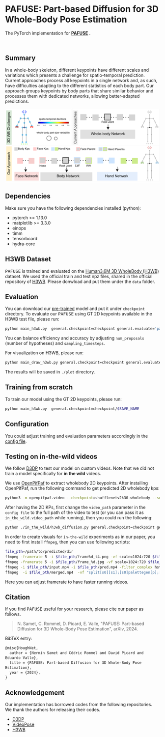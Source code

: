 # PAFUSE: Part-based Diffusion for 3D Whole-Body Pose Estimation

The PyTorch implementation for [**PAFUSE**](https://arxiv.org/abs/2407.10220) .

[//]: # (<p align="center"><img src="fig/model_pafuse.png", width="600" alt="" /></p>)
<p align="center"><img src="fig/ballet_001.gif", width="600"  alt="" /></p>


## Summary

In a whole-body skeleton, different keypoints have different scales and variations
which presents a challenge for spatio-temporal prediction. Current approaches
process all keypoints in a single network and, as such, have difficulties
adapting to the different statistics of each body part. Our approach groups
keypoints by body parts that share similar behavior and processes them with dedicated
networks, allowing better-adapted predictions.

<p align="center"><img src="fig/model_pafuse.png", width="600" alt="" /></p>

## Dependencies

Make sure you have the following dependencies installed (python):

* pytorch >= 1.13.0
* matplotlib >= 3.3.0
* einops
* timm
* tensorboard
* hydra-core

## H3WB Dataset

<tt>PAFUSE</tt> is trained and evaluated on the [Human3.6M 3D WholeBody (H3WB)](https://github.com/wholebody3d/wholebody3d) dataset.
We used the official train and test npz files, shared in the official repository of [H3WB](https://github.com/wholebody3d/wholebody3d). 
Please donwload and put them under the `data` folder.  

## Evaluation

You can download our [pre-trained](TODO!) model and put it under `checkpoint` directory. To evaluate our <tt>PAFUSE</tt> using GT 2D keypoints available in the H3WB test file, please run:

```bash
python main_h3wb.py  general.checkpoint=checkpoint general.evaluate='pafuse_model.bin' ft2d.num_proposals=$PROPOSAL_NUM ft2d.sampling_timesteps=$TIMESTEP
```

You can balance efficiency and accuracy by adjusting `num_proposals` (number of hypotheses) and `sampling_timesteps`.

For visualization on H3WB, please run:
```bash
python main_draw_h3wb.py general.checkpoint=checkpoint general.evaluate='pafuse_model.bin' ft2d.num_proposals=$PROPOSAL_NUM ft2d.sampling_timesteps=$TIMESTEP
```
The results will be saved in `./plot` directory.

## Training from scratch

To train our model using the GT 2D keypoints, please run:

```bash
python main_h3wb.py  general.checkpoint=checkpoint/$SAVE_NAME  
```
## Configuration
You could adjust training and evaluation parameters accordingly in the [config file](./config/config.yaml).


## Testing on in-the-wild videos
We follow [D3DP](https://github.com/paTRICK-swk/D3DP) to test our model on custom videos. 
Note that we did not train a model specifically for **in the wild** videos.

We use [OpenPifPaf](https://github.com/openpifpaf/openpifpaf.git) to extract wholebody 2D keypoints. After installing OpenPifPaf, run the following command to get predicted 2D wholebody kps:

```bash
python3 -m openpifpaf.video --checkpoint=shufflenetv2k30-wholebody --source /path/to/video.mp4 --json-output --force-complete-pose
```

After having the 2D KPs, first change the `video_path` parameter in the `config file` to the full path of the video to test (or you can pass it as `in_the_wild.video_path` while running), then you could run the following:

```bash
python ./in_the_wild/h3wb_diffusion.py general.checkpoint=checkpoint general.evaluate='pafuse_model.bin' 
```

In order to create visuals for `in-the-wild` experiments as in our paper, you need to first install `ffmpeg`, then you can use following scripts:

```bash
file_pth=/path/to/predicted/dir
ffmpeg -framerate 5 -i $file_pth/frame%d_t4.png -vf scale=1024:720 $file_pth/pred.mp4
ffmpeg -framerate 5 -i $file_pth/frame_%d.jpg -vf scale=1024:720 $file_pth/input.mp4
ffmpeg -i $file_pth/input.mp4 -i $file_pth/pred.mp4 -filter_complex hstack $file_pth/merged.mp4
ffmpeg  -i $file_pth/merged.mp4  -vf "split[s0][s1];[s0]palettegen[p];[s1][p]paletteuse" -loop 0 $file_pth/merged.gif
```

Here you can adjust framerate to have faster running videos. 

## Citation

If you find <tt>PAFUSE</tt> useful for your research, please cite our paper as follows.

> N. Samet, C. Rommel, D. Picard, E. Valle, "PAFUSE: Part-based Diffusion for 3D Whole-Body Pose Estimation",
> arXiv, 2024.

BibTeX entry:
```
@misc{HoughNet,
  author = {Nermin Samet and Cédric Rommel and David Picard and Eduardo Valle},
  title = {PAFUSE: Part-based Diffusion for 3D Whole-Body Pose Estimation},
  year = {2024},
}
```

## Acknowledgement
Our implementation has borrowed codes from the following repositories. We thank the authors for releasing their codes.
* [D3DP](https://github.com/paTRICK-swk/D3DP)
* [VideoPose](https://github.com/facebookresearch/VideoPose3D)
* [H3WB](https://github.com/wholebody3d/wholebody3d)



